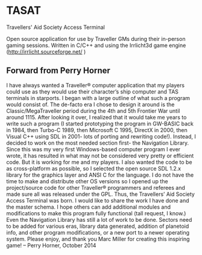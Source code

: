 # TASAT
Travellers' Aid Society Access Terminal

Open source application for use by Traveller GMs during their in-person gaming sessions.
Written in C/C++ and using the Irrlicht3d game engine (http://irrlicht.sourceforge.net/ )

Forward from Perry Horner
-------------------------
I have always wanted a Traveller® computer application that my players could use as they would use their character’s ship computer and TAS terminals in starports.  I began with a large outline of what such a program would consist of.  The de-facto era I chose to design it around is the Classic/MegaTraveller period during the 4th and 5th Frontier War until around 1115.  After looking it over, I realized that it would take me years to write such a program (I started prototyping the program in GW-BASIC back in 1984, then Turbo-C 1989, then Microsoft C 1995, DirectX in 2000, then Visual C++ using SDL in 2001- lots of porting and rewriting code!).  Instead, I decided to work on the most needed section first- the Navigation Library.  Since this was my very first Windows-based computer program I ever wrote, it has resulted in what may not be considered very pretty or efficient code.  But it is working for me and my players.  I also wanted the code to be as cross-platform as possible, so I selected the open source SDL 1.2.x library for the graphics layer and ANSI C for the language.  I do not have the time to make and distribute other OS versions so I opened up the project/source code for other Traveller® programmers and referees and made sure all was released under the GPL.  Thus, the Travellers’ Aid Society Access Terminal was born.  I would like to share the work I have done and the master schema.  I hope others can add additional modules and modifications to make this program fully functional (tall request, I know.)  Even the Navigation Library has still a lot of work to be done.  Sectors need to be added for various eras, library data generated, addition of planetoid info, and other program modifications, or a new port to a newer operating system. Please enjoy, and thank you Marc Miller for creating this inspiring game! – Perry Horner, October 2014
